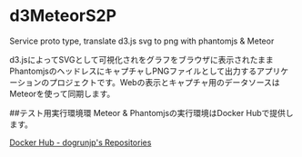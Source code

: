 # d3MeteorS2P
Service proto type, translate d3.js svg to png with phantomjs &amp; Meteor


d3.jsによってSVGとして可視化されをグラフをブラウザに表示されたままPhantomjsのヘッドレスにキャプチャしPNGファイルとして出力するアプリケーションのプロジェクトです。Webの表示とキャプチャ用のデータソースはMeteorを使って同期します。

##テスト用実行環境環
Meteor & Phantomjsの実行環境はDocker Hubで提供します。

[Docker Hub - dogrunjp's Repositories](https://hub.docker.com/u/dogrunjp/)
